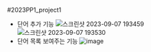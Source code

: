 #2023PP1_project1
- 단어 추가 기능
![스크린샷 2023-09-07 193459](https://github.com/poly0112/2023PP1_project1/assets/130718296/39d461fb-cfdb-41fd-a2e4-594c19e591b3)
![스크린샷 2023-09-07 193530](https://github.com/poly0112/2023PP1_project1/assets/130718296/9f34f889-1f8b-4425-8380-beb1e2e82aad)
- 단어 목록 보여주는 기능
![image](https://github.com/poly0112/2023PP1_project1/assets/130718296/8edd940d-7490-4b3b-a15d-c9dc3a7796e9)
